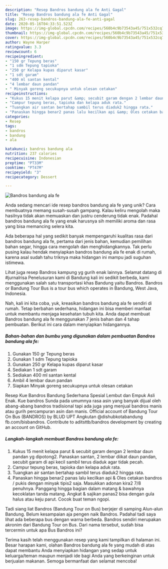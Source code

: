 ```yaml
---
description: "Resep Bandros bandung ala fe Anti Gagal"
title: "Resep Bandros bandung ala fe Anti Gagal"
slug: 263-resep-bandros-bandung-ala-fe-anti-gagal
date: 2020-05-16T04:33:51.523Z
image: https://img-global.cpcdn.com/recipes/560b4c9b73543a45/751x532cq70/bandros-bandung-ala-fe-foto-resep-utama.jpg
thumbnail: https://img-global.cpcdn.com/recipes/560b4c9b73543a45/751x532cq70/bandros-bandung-ala-fe-foto-resep-utama.jpg
cover: https://img-global.cpcdn.com/recipes/560b4c9b73543a45/751x532cq70/bandros-bandung-ala-fe-foto-resep-utama.jpg
author: Wayne Harper
ratingvalue: 3.3
reviewcount: 6
recipeingredient:
- "150 gr Tepung beras"
- "1 sdm Tepung tapioka"
- "250 gr Kelapa kupas diparut kasar"
- "1 sdt garam"
- "400 ml santan kental"
- "4 lembar daun pandan"
- " Minyak goreng secukupnya untuk olesan cetakan"
recipeinstructions:
- "Kukus 15 menit kelapa parut &amp; secubit garam dengan 2 lembar daun pandan yg dipotong2. Panaskan santan, 2 lembar diikat daun pandan, secubit garam di api kecil sambil terus diaduk agar tidak pecah."
- "Campur tepung beras, tapioka dan kelapa aduk rata."
- "Tuangkan air santan bertahap sambil terus diaduk2 hingga rata."
- "Panaskan hingga benar2 panas lalu kecilkan api &amp; Oles cetakan bandros / pukis dengan minyak tipis2 saja. Masukkan adonan kira2 7/8 penuhnya. Panggang hingga bagian dalam matang &amp; bawahnya kecoklatan tanda matang. Angkat &amp; sajikan panas2 bisa dengan gula halus atau keju parut. Cocok buat teman ngopi."
categories:
- Resep
tags:
- bandros
- bandung
- ala

katakunci: bandros bandung ala 
nutrition: 237 calories
recipecuisine: Indonesian
preptime: "PT33M"
cooktime: "PT47M"
recipeyield: "3"
recipecategory: Dessert

---
```



![Bandros bandung ala fe](https://img-global.cpcdn.com/recipes/560b4c9b73543a45/751x532cq70/bandros-bandung-ala-fe-foto-resep-utama.jpg)

Anda sedang mencari ide resep bandros bandung ala fe yang unik? Cara membuatnya memang susah-susah gampang. Kalau keliru mengolah maka hasilnya tidak akan memuaskan dan justru cenderung tidak enak. Padahal bandros bandung ala fe yang enak harusnya sih memiliki aroma dan rasa yang bisa memancing selera kita.

Ada beberapa hal yang sedikit banyak mempengaruhi kualitas rasa dari bandros bandung ala fe, pertama dari jenis bahan, kemudian pemilihan bahan segar, hingga cara mengolah dan menghidangkannya. Tak perlu pusing kalau hendak menyiapkan bandros bandung ala fe enak di rumah, karena asal sudah tahu triknya maka hidangan ini mampu jadi suguhan istimewa.

Lihat juga resep Bandros kampung yg gurih enak lainnya. Selamat datang di #jurnalrisa Penelusuran kami di Bandung kali ini sedikit berbeda, kami menggunakan salah satu transportasi khas Bandung yaitu Bandros. Bandros or Bandung Tour Bus is a tour bus which operates in Bandung, West Java, Indonesia.


Nah, kali ini kita coba, yuk, kreasikan bandros bandung ala fe sendiri di rumah. Tetap berbahan sederhana, hidangan ini bisa memberi manfaat untuk membantu menjaga kesehatan tubuh kita. Anda dapat membuat Bandros bandung ala fe menggunakan 7 jenis bahan dan 4 tahap pembuatan. Berikut ini cara dalam menyiapkan hidangannya.

<!--inarticleads1-->

##### Bahan-bahan dan bumbu yang digunakan dalam pembuatan Bandros bandung ala fe:

1. Gunakan 150 gr Tepung beras
1. Gunakan 1 sdm Tepung tapioka
1. Gunakan 250 gr Kelapa kupas diparut kasar
1. Sediakan 1 sdt garam
1. Sediakan 400 ml santan kental
1. Ambil 4 lembar daun pandan
1. Siapkan  Minyak goreng secukupnya untuk olesan cetakan


Resep Kue Bandros Bandung Sederhana Spesial Lembut dan Empuk Asli Enak. Kue bandros Sunda pada umumnya rasa asin yang banyak dijual oleh abang-abang bandros tradisional tapi ada juga yang menjual bandros manis atau gurih percampuran asin dan manis. Official account of Bandung Tour On Bus (BANDROS) by BLUD UPT Angkutan @dishubkotabandung fb.com/bisbandros. Contribute to aditsttb/bandros development by creating an account on GitHub. 

<!--inarticleads2-->

##### Langkah-langkah membuat Bandros bandung ala fe:

1. Kukus 15 menit kelapa parut &amp; secubit garam dengan 2 lembar daun pandan yg dipotong2. Panaskan santan, 2 lembar diikat daun pandan, secubit garam di api kecil sambil terus diaduk agar tidak pecah.
1. Campur tepung beras, tapioka dan kelapa aduk rata.
1. Tuangkan air santan bertahap sambil terus diaduk2 hingga rata.
1. Panaskan hingga benar2 panas lalu kecilkan api &amp; Oles cetakan bandros / pukis dengan minyak tipis2 saja. Masukkan adonan kira2 7/8 penuhnya. Panggang hingga bagian dalam matang &amp; bawahnya kecoklatan tanda matang. Angkat &amp; sajikan panas2 bisa dengan gula halus atau keju parut. Cocok buat teman ngopi.


Tadi siang liat Bandros (Bandung Tour on Bus) berjejer di samping Alun-alun Bandung. Belum kesampaian aja pengen naik Bandros. Padahal tadi saya lihat ada beberapa bus dengan warna berbeda. Bandros sendiri merupakan akronim dari Bandung Tour on Bus. Dari nama tersebut, sudah bisa tercermin untuk apa Bus Bandros ini? 

Terima kasih telah menggunakan resep yang kami tampilkan di halaman ini. Besar harapan kami, olahan Bandros bandung ala fe yang mudah di atas dapat membantu Anda menyiapkan hidangan yang sedap untuk keluarga/teman maupun menjadi ide bagi Anda yang berkeinginan untuk berjualan makanan. Semoga bermanfaat dan selamat mencoba!
